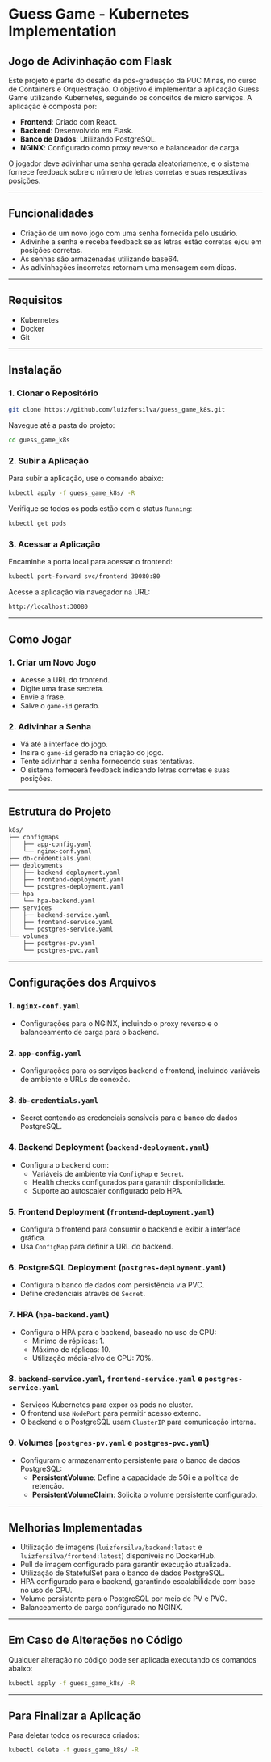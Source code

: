 # Guess Game - Kubernetes Implementation

## **Jogo de Adivinhação com Flask**

Este projeto é parte do desafio da pós-graduação da PUC Minas, no curso de Containers e Orquestração. O objetivo é implementar a aplicação Guess Game utilizando Kubernetes, seguindo os conceitos de micro serviços. A aplicação é composta por:

- **Frontend**: Criado com React.
- **Backend**: Desenvolvido em Flask.
- **Banco de Dados**: Utilizando PostgreSQL.
- **NGINX**: Configurado como proxy reverso e balanceador de carga.

O jogador deve adivinhar uma senha gerada aleatoriamente, e o sistema fornece feedback sobre o número de letras corretas e suas respectivas posições.

---

## **Funcionalidades**

- Criação de um novo jogo com uma senha fornecida pelo usuário.
- Adivinhe a senha e receba feedback se as letras estão corretas e/ou em posições corretas.
- As senhas são armazenadas utilizando base64.
- As adivinhações incorretas retornam uma mensagem com dicas.

---

## **Requisitos**

- Kubernetes
- Docker
- Git

---

## **Instalação**

### **1. Clonar o Repositório**

```bash
git clone https://github.com/luizfersilva/guess_game_k8s.git
```

Navegue até a pasta do projeto:

```bash
cd guess_game_k8s
```

### **2. Subir a Aplicação**

Para subir a aplicação, use o comando abaixo:

```bash
kubectl apply -f guess_game_k8s/ -R
```

Verifique se todos os pods estão com o status `Running`:

```bash
kubectl get pods
```

### **3. Acessar a Aplicação**

Encaminhe a porta local para acessar o frontend:

```bash
kubectl port-forward svc/frontend 30080:80
```

Acesse a aplicação via navegador na URL:

```plaintext
http://localhost:30080
```

---

## **Como Jogar**

### **1. Criar um Novo Jogo**

- Acesse a URL do frontend.
- Digite uma frase secreta.
- Envie a frase.
- Salve o `game-id` gerado.

### **2. Adivinhar a Senha**

- Vá até a interface do jogo.
- Insira o `game-id` gerado na criação do jogo.
- Tente adivinhar a senha fornecendo suas tentativas.
- O sistema fornecerá feedback indicando letras corretas e suas posições.

---

## **Estrutura do Projeto**
```plaintext
k8s/
├── configmaps
│   ├── app-config.yaml
│   └── nginx-conf.yaml
├── db-credentials.yaml
├── deployments
│   ├── backend-deployment.yaml
│   ├── frontend-deployment.yaml
│   └── postgres-deployment.yaml
├── hpa
│   └── hpa-backend.yaml
├── services
│   ├── backend-service.yaml
│   ├── frontend-service.yaml
│   └── postgres-service.yaml
└── volumes
    ├── postgres-pv.yaml
    └── postgres-pvc.yaml
```

---

## **Configurações dos Arquivos**

### 1. **`nginx-conf.yaml`**
- Configurações para o NGINX, incluindo o proxy reverso e o balanceamento de carga para o backend.

### 2. **`app-config.yaml`**
- Configurações para os serviços backend e frontend, incluindo variáveis de ambiente e URLs de conexão.

### 3. **`db-credentials.yaml`**
- Secret contendo as credenciais sensíveis para o banco de dados PostgreSQL.

### 4. **Backend Deployment (`backend-deployment.yaml`)**
- Configura o backend com:
  - Variáveis de ambiente via `ConfigMap` e `Secret`.
  - Health checks configurados para garantir disponibilidade.
  - Suporte ao autoscaler configurado pelo HPA.

### 5. **Frontend Deployment (`frontend-deployment.yaml`)**
- Configura o frontend para consumir o backend e exibir a interface gráfica.
- Usa `ConfigMap` para definir a URL do backend.

### 6. **PostgreSQL Deployment (`postgres-deployment.yaml`)**
- Configura o banco de dados com persistência via PVC.
- Define credenciais através de `Secret`.

### 7. **HPA (`hpa-backend.yaml`)**
- Configura o HPA para o backend, baseado no uso de CPU:
  - Mínimo de réplicas: 1.
  - Máximo de réplicas: 10.
  - Utilização média-alvo de CPU: 70%.

### 8. **`backend-service.yaml`, `frontend-service.yaml` e `postgres-service.yaml`**
- Serviços Kubernetes para expor os pods no cluster.
- O frontend usa `NodePort` para permitir acesso externo.
- O backend e o PostgreSQL usam `ClusterIP` para comunicação interna.

### 9. **Volumes (`postgres-pv.yaml` e `postgres-pvc.yaml`)**
- Configuram o armazenamento persistente para o banco de dados PostgreSQL:
  - **PersistentVolume**: Define a capacidade de 5Gi e a política de retenção.
  - **PersistentVolumeClaim**: Solicita o volume persistente configurado.

---

## **Melhorias Implementadas**

- Utilização de imagens (`luizfersilva/backend:latest` e `luizfersilva/frontend:latest`) disponíveis no DockerHub.
- Pull de imagem configurado para garantir execução atualizada.
- Utilização de StatefulSet para o banco de dados PostgreSQL.
- HPA configurado para o backend, garantindo escalabilidade com base no uso de CPU.
- Volume persistente para o PostgreSQL por meio de PV e PVC.
- Balanceamento de carga configurado no NGINX.

---

## **Em Caso de Alterações no Código**

Qualquer alteração no código pode ser aplicada executando os comandos abaixo:

```bash
kubectl apply -f guess_game_k8s/ -R
```

---

## **Para Finalizar a Aplicação**

Para deletar todos os recursos criados:

```bash
kubectl delete -f guess_game_k8s/ -R
```

